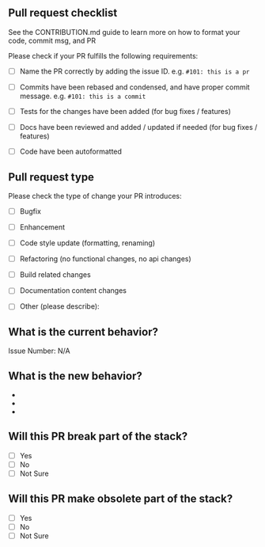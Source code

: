 ## Pull request checklist

See the CONTRIBUTION.md guide to learn more on how to format your code, commit msg, and PR

Please check if your PR fulfills the following requirements:
- [ ] Name the PR correctly by adding the issue ID. e.g. `#101: this is a pr`
- [ ] Commits have been rebased and condensed, and have proper commit message. e.g. `#101: this is a commit`
- [ ] Tests for the changes have been added (for bug fixes / features)
- [ ] Docs have been reviewed and added / updated if needed (for bug fixes / features)
- [ ] Code have been autoformatted


## Pull request type
<!-- Please try to limit your pull request to one type, submit multiple pull requests if needed. --> 

Please check the type of change your PR introduces:
- [ ] Bugfix
- [ ] Enhancement
- [ ] Code style update (formatting, renaming)
- [ ] Refactoring (no functional changes, no api changes)
- [ ] Build related changes
- [ ] Documentation content changes
- [ ] Other (please describe):


## What is the current behavior?
<!-- Please describe the current behavior that you are modifying, or link to a relevant issue. -->

Issue Number: N/A


## What is the new behavior?
<!-- Please describe the behavior or changes that are being added by this PR. -->

-
-
-

## Will this PR break part of the stack?

- [ ] Yes
- [ ] No
- [ ] Not Sure

<!-- If this introduces a breaking change, please describe the impact and path forward to resolve it -->

## Will this PR make obsolete part of the stack?

- [ ] Yes
- [ ] No
- [ ] Not Sure

<!-- If this PR meant to replace previous code base, please describe wayforward, e.g. keep old and new, delete old one, archive old one -->
